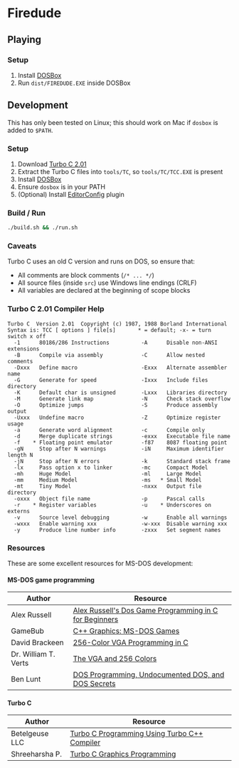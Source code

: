 # Firedude

## Playing

### Setup

1. Install [DOSBox](https://www.dosbox.com/)
2. Run `dist/FIREDUDE.EXE` inside DOSBox

## Development

This has only been tested on Linux; this should work on Mac if `dosbox` is added to `$PATH`.

### Setup

1. Download [Turbo C 2.01](https://cc.embarcadero.com/item/25636)
2. Extract the Turbo C files into `tools/TC`, so `tools/TC/TCC.EXE` is present
3. Install [DOSBox](https://www.dosbox.com/)
4. Ensure `dosbox` is in your PATH
5. (Optional) Install [EditorConfig](https://editorconfig.org) plugin

### Build / Run

```bash
./build.sh && ./run.sh
```

### Caveats

Turbo C uses an old C version and runs on DOS, so ensure that:

-   All comments are block comments (`/* ... */`)
-   All source files (inside `src`) use Windows line endings (CRLF)
-   All variables are declared at the beginning of scope blocks

### Turbo C 2.01 Compiler Help

```
Turbo C  Version 2.01  Copyright (c) 1987, 1988 Borland International
Syntax is: TCC [ options ] file[s]       * = default; -x- = turn switch x off
  -1      80186/286 Instructions          -A      Disable non-ANSI extensions
  -B      Compile via assembly            -C      Allow nested comments
  -Dxxx   Define macro                    -Exxx   Alternate assembler name
  -G      Generate for speed              -Ixxx   Include files directory
  -K      Default char is unsigned        -Lxxx   Libraries directory
  -M      Generate link map               -N      Check stack overflow
  -O      Optimize jumps                  -S      Produce assembly output
  -Uxxx   Undefine macro                  -Z      Optimize register usage
  -a      Generate word alignment         -c      Compile only
  -d      Merge duplicate strings         -exxx   Executable file name
  -f    * Floating point emulator         -f87    8087 floating point
  -gN     Stop after N warnings           -iN     Maximum identifier length N
  -jN     Stop after N errors             -k      Standard stack frame
  -lx     Pass option x to linker         -mc     Compact Model
  -mh     Huge Model                      -ml     Large Model
  -mm     Medium Model                    -ms   * Small Model
  -mt     Tiny Model                      -nxxx   Output file directory
  -oxxx   Object file name                -p      Pascal calls
  -r    * Register variables              -u    * Underscores on externs
  -v      Source level debugging          -w      Enable all warnings
  -wxxx   Enable warning xxx              -w-xxx  Disable warning xxx
  -y      Produce line number info        -zxxx   Set segment names
```

### Resources

These are some excellent resources for MS-DOS development:

#### MS-DOS game programming

| Author               | Resource                                                                                                                  |
| -------------------- | ------------------------------------------------------------------------------------------------------------------------- |
| Alex Russell         | [Alex Russell's Dos Game Programming in C for Beginners](http://www3.telus.net/alexander_russell/course/introduction.htm) |
| GameBub              | [C++ Graphics: MS-DOS Games](https://dos.gamebub.com/cpp.php)                                                             |
| David Brackeen       | [256-Color VGA Programming in C](http://www.brackeen.com/vga/index.html)                                                  |
| Dr. William T. Verts | [The VGA and 256 Colors](https://people.cs.umass.edu/~verts/cs32/vga_320.html)                                            |
| Ben Lunt             | [DOS Programming, Undocumented DOS, and DOS Secrets](http://www.fysnet.net/)                                              |

#### Turbo C

| Author         | Resource                                                                                             |
| -------------- | ---------------------------------------------------------------------------------------------------- |
| Betelgeuse LLC | [Turbo C Programming Using Turbo C++ Compiler](http://www.softwareandfinance.com/Turbo_C/Index.html) |
| Shreeharsha P. | [Turbo C Graphics Programming](http://electrosofts.com/cgraphics/)                                   |
